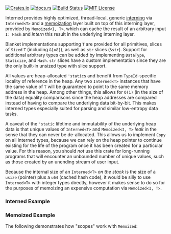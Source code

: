 [![Crates.io](https://img.shields.io/crates/v/interned)](https://crates.io/crates/interned)
[![docs.rs](https://img.shields.io/docsrs/interned?label=docs)](https://docs.rs/interned/latest/interned/)
[![Build Status](https://img.shields.io/github/actions/workflow/status/sam0x17/interned/ci.yaml)](https://github.com/sam0x17/interned/actions/workflows/ci.yaml?query=branch%3Amain)
[![MIT License](https://img.shields.io/github/license/sam0x17/interned)](https://github.com/sam0x17/interned/blob/main/LICENSE)

Interned provides highly optimized, thread-local, generic
[interning](https://en.wikipedia.org/wiki/String_interning) via `Interned<T>` and a
[memoization](https://en.wikipedia.org/wiki/Memoization) layer built on top of this interning
layer, provided by `Memoized<I, T>`, which can cache the result of an arbitrary input `I: Hash`
and _intern_ this result in the underlying interning layer.

Blanket implementations supporting `T` are provided for all primitives, slices of `Sized` `T`
(including `&[u8]`), as well as `str` slices (`&str`). Support for additional arbitrary types
can be added by implementing `DataType`, `Staticize`, and `Hash`. `str` slices have a custom
implementation since they are the only built-in unsized type with slice support.

All values are heap-allocated `'static`s and benefit from `TypeId`-specific locality of
reference in the heap. Any two `Interned<T>` instances that have the same value of `T` will be
guaranteed to point to the same memory address in the heap. Among other things, this allows for
`O(1)` (in the size of the data) equality comparisons since the heap addresses are compared
instead of having to compare the underlying data bit-by-bit. This makes interned types
especially suited for parsing and similar low-entropy data tasks.

A caveat of the `'static` lifetime and immutability of the underlying heap data is that unique
values of `Interned<T>` and `Memoized<I, T>` _leak_ in the sense that they can never be
de-allocated. This allows us to implement `Copy` on all interned types, because we can rely on
the heap pointer to continue existing for the life of the program once it has been created for
a particular value. For this reason, you should _not_ use this crate for long-running programs
that will encounter an unbounded number of unique values, such as those created by an unending
stream of user input.

Because the internal size of an `Interned<T>` _on the stack_ is the size of a `usize` (pointer)
plus a `u64` (cached hash code), it would be silly to use `Interned<T>` with integer types
directly, however it makes sense to do so for the purposes of memoizing an expensive
computation via `Memoized<I, T>`.

### Interned Example
<!-- docify::embed!("tests/tests.rs", test_interned_showcase) -->

### Memoized Example
<!-- docify::embed!("tests/tests.rs", test_memoized_basic) -->

The following demonstrates how "scopes" work with `Memoized`:
<!-- docify::embed!("tests/tests.rs", test_memoized_basic) -->
